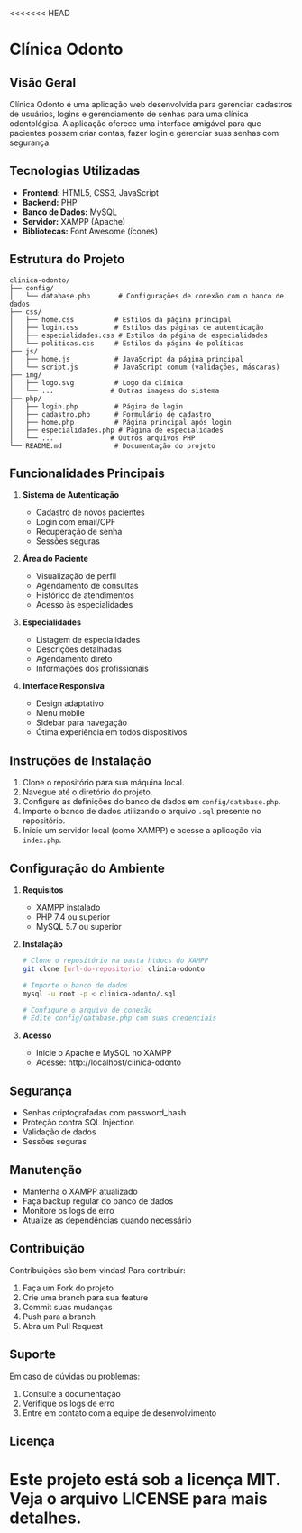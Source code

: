 <<<<<<< HEAD
# Clínica Odonto

## Visão Geral

Clínica Odonto é uma aplicação web desenvolvida para gerenciar cadastros de usuários, logins e gerenciamento de senhas para uma clínica odontológica. A aplicação oferece uma interface amigável para que pacientes possam criar contas, fazer login e gerenciar suas senhas com segurança.

## Tecnologias Utilizadas

- **Frontend:** HTML5, CSS3, JavaScript
- **Backend:** PHP
- **Banco de Dados:** MySQL
- **Servidor:** XAMPP (Apache)
- **Bibliotecas:** Font Awesome (ícones)

## Estrutura do Projeto

```
clinica-odonto/
├── config/
│   └── database.php       # Configurações de conexão com o banco de dados
├── css/
│   ├── home.css          # Estilos da página principal
│   ├── login.css         # Estilos das páginas de autenticação
│   ├── especialidades.css # Estilos da página de especialidades
│   └── politicas.css     # Estilos da página de políticas
├── js/
│   ├── home.js           # JavaScript da página principal
│   └── script.js         # JavaScript comum (validações, máscaras)
├── img/
│   ├── logo.svg          # Logo da clínica
│   └── ...              # Outras imagens do sistema
├── php/
│   ├── login.php         # Página de login
│   ├── cadastro.php      # Formulário de cadastro
│   ├── home.php          # Página principal após login
│   ├── especialidades.php # Página de especialidades
│   └── ...              # Outros arquivos PHP
└── README.md             # Documentação do projeto
```

## Funcionalidades Principais

1. **Sistema de Autenticação**

   - Cadastro de novos pacientes
   - Login com email/CPF
   - Recuperação de senha
   - Sessões seguras

2. **Área do Paciente**

   - Visualização de perfil
   - Agendamento de consultas
   - Histórico de atendimentos
   - Acesso às especialidades

3. **Especialidades**

   - Listagem de especialidades
   - Descrições detalhadas
   - Agendamento direto
   - Informações dos profissionais

4. **Interface Responsiva**
   - Design adaptativo
   - Menu mobile
   - Sidebar para navegação
   - Ótima experiência em todos dispositivos

## Instruções de Instalação

1. Clone o repositório para sua máquina local.
2. Navegue até o diretório do projeto.
3. Configure as definições do banco de dados em `config/database.php`.
4. Importe o banco de dados utilizando o arquivo `.sql` presente no repositório.
5. Inicie um servidor local (como XAMPP) e acesse a aplicação via `index.php`.

## Configuração do Ambiente

1. **Requisitos**

   - XAMPP instalado
   - PHP 7.4 ou superior
   - MySQL 5.7 ou superior

2. **Instalação**

   ```bash
   # Clone o repositório na pasta htdocs do XAMPP
   git clone [url-do-repositorio] clinica-odonto

   # Importe o banco de dados
   mysql -u root -p < clinica-odonto/.sql

   # Configure o arquivo de conexão
   # Edite config/database.php com suas credenciais
   ```

3. **Acesso**
   - Inicie o Apache e MySQL no XAMPP
   - Acesse: http://localhost/clinica-odonto

## Segurança

- Senhas criptografadas com password_hash
- Proteção contra SQL Injection
- Validação de dados
- Sessões seguras

## Manutenção

- Mantenha o XAMPP atualizado
- Faça backup regular do banco de dados
- Monitore os logs de erro
- Atualize as dependências quando necessário

## Contribuição

Contribuições são bem-vindas! Para contribuir:

1. Faça um Fork do projeto
2. Crie uma branch para sua feature
3. Commit suas mudanças
4. Push para a branch
5. Abra um Pull Request

## Suporte

Em caso de dúvidas ou problemas:

1. Consulte a documentação
2. Verifique os logs de erro
3. Entre em contato com a equipe de desenvolvimento

## Licença

Este projeto está sob a licença MIT. Veja o arquivo LICENSE para mais detalhes.
=======
